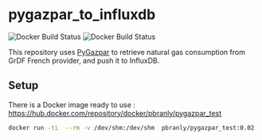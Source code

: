# pygazpar_to_influxdb

![Docker Build Status](https://img.shields.io/docker/cloud/automated/jeoffrey54/pygazpar_to_influxdb.svg) ![Docker Build Status](https://img.shields.io/docker/cloud/build/jeoffrey54/pygazpar_to_influxdb.svg)


This repository uses [PyGazpar](https://github.com/ssenart/PyGazpar) to retrieve natural gas consumption from GrDF French provider, and push it to InfluxDB.

## Setup

There is a Docker image ready to use : https://hub.docker.com/repository/docker/pbranly/pygazpar_test

```bash
docker run -ti  --rm -v /dev/shm:/dev/shm  pbranly/pygazpar_test:0.02  pygazpar_to_influxdb.py --influxdb-host 192.168.1.2 --influxdb-port 8086  --influxdb-username gazpar --influxdb-password PASSWORD  --influxdb-database gazpar  --pygazpar-login 'mail@gmail.com' --pygazpar-password 'password'
```
